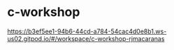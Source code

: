 # c-workshop
https://b3ef5ee1-94b6-44cd-a784-54cac4d0e8b1.ws-us02.gitpod.io/#/workspace/c-workshop-rjmacaranas
